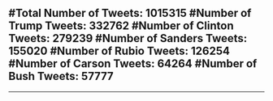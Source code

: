 #Total Number of Tweets: 1015315 
#Number of Trump Tweets: 332762
#Number of Clinton Tweets: 279239
#Number of Sanders Tweets: 155020
#Number of Rubio Tweets: 126254
#Number of Carson Tweets: 64264
#Number of Bush Tweets: 57777
---
---

